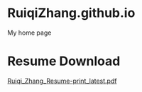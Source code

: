 # RuiqiZhang.github.io
My home page
# Resume Download
[Ruiqi_Zhang_Resume-print_latest.pdf](https://zhang-ruiqi.github.io/Ruiqi_Zhang_Resume-print_latest.pdf)
